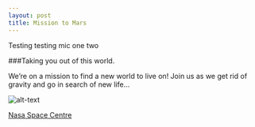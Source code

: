 ```yaml
---
layout: post
title: Mission to Mars
---
```


Testing testing mic one two

###Taking you out of this world.

We’re on a mission to find a new world to live on! 
Join us as we get rid of gravity and go in search of new life…
  
![alt-text](https://ak6.picdn.net/shutterstock/videos/17045866/thumb/1.jpg)
  
[Nasa Space Centre](https://www.nasa.gov/ "Nasa Space Centre")
